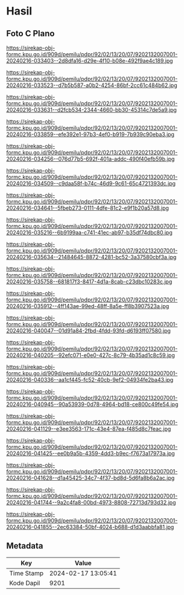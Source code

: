 # Hasil

## Foto C Plano

https://sirekap-obj-formc.kpu.go.id/909d/pemilu/pdpr/92/02/13/20/07/9202132007001-20240216-033403--2d8dfa16-d29e-4f10-b08e-492f9ae4c189.jpg

https://sirekap-obj-formc.kpu.go.id/909d/pemilu/pdpr/92/02/13/20/07/9202132007001-20240216-033523--d7b5b587-a0b2-4254-86bf-2cc61c484b62.jpg

https://sirekap-obj-formc.kpu.go.id/909d/pemilu/pdpr/92/02/13/20/07/9202132007001-20240216-033631--d2fcb534-2344-4660-bb30-45314c7de5a9.jpg

https://sirekap-obj-formc.kpu.go.id/909d/pemilu/pdpr/92/02/13/20/07/9202132007001-20240216-033859--efe392e1-97b3-4ef0-b919-7b939c90eba3.jpg

https://sirekap-obj-formc.kpu.go.id/909d/pemilu/pdpr/92/02/13/20/07/9202132007001-20240216-034256--076d77b5-692f-401a-addc-490f40efb59b.jpg

https://sirekap-obj-formc.kpu.go.id/909d/pemilu/pdpr/92/02/13/20/07/9202132007001-20240216-034509--c9daa58f-b74c-46d9-9c61-65c4721393dc.jpg

https://sirekap-obj-formc.kpu.go.id/909d/pemilu/pdpr/92/02/13/20/07/9202132007001-20240216-034641--5fbeb273-0111-4dfe-81c2-e9f1b20a57d8.jpg

https://sirekap-obj-formc.kpu.go.id/909d/pemilu/pdpr/92/02/13/20/07/9202132007001-20240216-035216--6b9199aa-c741-41ec-ab97-b35df74dbc80.jpg

https://sirekap-obj-formc.kpu.go.id/909d/pemilu/pdpr/92/02/13/20/07/9202132007001-20240216-035634--21484645-8872-4281-bc52-3a37580cbf3a.jpg

https://sirekap-obj-formc.kpu.go.id/909d/pemilu/pdpr/92/02/13/20/07/9202132007001-20240216-035758--681817f3-8417-4d1a-8cab-c23dbc10283c.jpg

https://sirekap-obj-formc.kpu.go.id/909d/pemilu/pdpr/92/02/13/20/07/9202132007001-20240216-035912--4ff143ae-99ed-48ff-8a5e-ff8b3907523a.jpg

https://sirekap-obj-formc.kpu.go.id/909d/pemilu/pdpr/92/02/13/20/07/9202132007001-20240216-040047--01d91a84-2fbd-4fdd-93fd-d6193ff07580.jpg

https://sirekap-obj-formc.kpu.go.id/909d/pemilu/pdpr/92/02/13/20/07/9202132007001-20240216-040205--92efc071-e0e0-427c-8c79-4b35ad1c8c59.jpg

https://sirekap-obj-formc.kpu.go.id/909d/pemilu/pdpr/92/02/13/20/07/9202132007001-20240216-040336--aa1cf445-fc52-40cb-9ef2-04934fe2ba43.jpg

https://sirekap-obj-formc.kpu.go.id/909d/pemilu/pdpr/92/02/13/20/07/9202132007001-20240216-040945--90a53939-0d78-4964-bd18-ce800c49fe54.jpg

https://sirekap-obj-formc.kpu.go.id/909d/pemilu/pdpr/92/02/13/20/07/9202132007001-20240216-041129--e3ee3563-171c-43e4-87ea-f485d8c7feac.jpg

https://sirekap-obj-formc.kpu.go.id/909d/pemilu/pdpr/92/02/13/20/07/9202132007001-20240216-041425--ee0b9a5b-4359-4dd3-b9ec-f7673a17973a.jpg

https://sirekap-obj-formc.kpu.go.id/909d/pemilu/pdpr/92/02/13/20/07/9202132007001-20240216-041628--d1a45425-34c7-4f37-bd8d-5d6fa8b6a2ac.jpg

https://sirekap-obj-formc.kpu.go.id/909d/pemilu/pdpr/92/02/13/20/07/9202132007001-20240216-041744--9a2c4fa8-00bd-4973-8808-72713d793d32.jpg

https://sirekap-obj-formc.kpu.go.id/909d/pemilu/pdpr/92/02/13/20/07/9202132007001-20240216-041855--2ec63384-50bf-4024-b688-d1d3aabbfa81.jpg


## Metadata

| Key        | Value               |
| ---------- | ------------------- |
| Time Stamp | 2024-02-17 13:05:41 |
| Kode Dapil | 9201                |



